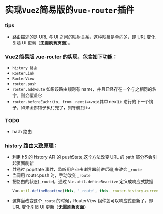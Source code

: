 # 实现`Vue2`简易版的`vue-router`插件

### tips

- 路由描述的是 URL 与 UI 之间的映射关系，这种映射是单向的，即 URL 变化引起 UI 更新（**无需刷新页面**）。

### Vue2 简易版 vue-router 的实现，包含如下功能：

- `history 路由`
- `RouterLink`
- `RouterView`
- `router.push`
- `router.addRoute` 如果该路由规则有 name，并且已经存在一个与之相同的名字，则会覆盖它
- `router.beforeEach:(to, from, next)=>void`其中 next(): 进行的下一个钩子。如果全部钩子执行完了，则导航到 to

### TODO

- hash 路由

### history 路由大致原理：

- 利用 h5 的 history API 的 pushState,这个方法改变 URL 的 path 部分不会引起页面刷新
- 并通过 popstate 事件，监听用户点击浏览器前进后退,来改变 `_route`
- 当调用 router.push 时，手动改变 `_route`
- 把路由的状态(`_route`)，通过 `Vue.util.defineReactive` 定义成响应式数据
  ```js
  Vue.util.defineReactive(this, '_route', this._router.history.current);
  ```
- 这样当改变这个`_route` 的时候，RouterView 组件就可以响应式更新了，即 URL 变化引起 UI 更新（**无需刷新页面**）
